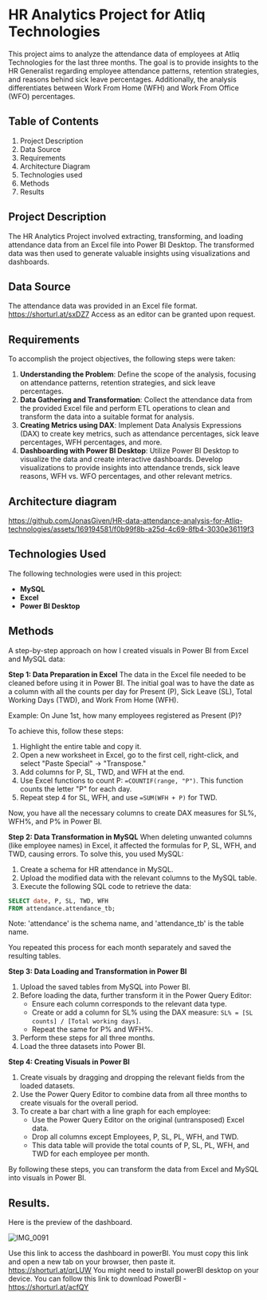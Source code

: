# HR Analytics Project for Atliq Technologies

This project aims to analyze the attendance data of employees at Atliq Technologies for the last three months. The goal is to provide insights to the HR Generalist regarding employee attendance patterns, retention strategies, and reasons behind sick leave percentages. Additionally, the analysis differentiates between Work From Home (WFH) and Work From Office (WFO) percentages.

## Table of Contents

1. Project Description
2. Data Source
3. Requirements
4. Architecture Diagram
5. Technologies used
6. Methods
7. Results

## Project Description

The HR Analytics Project involved extracting, transforming, and loading attendance data from an Excel file into Power BI Desktop. The transformed data was then used to generate valuable insights using visualizations and dashboards.

## Data Source

The attendance data was provided in an Excel file format.
https://shorturl.at/sxDZ7
Access as an editor can be granted upon request.

## Requirements

To accomplish the project objectives, the following steps were taken:

1. **Understanding the Problem**: Define the scope of the analysis, focusing on attendance patterns, retention strategies, and sick leave percentages.
2. **Data Gathering and Transformation**: Collect the attendance data from the provided Excel file and perform ETL operations to clean and transform the data into a suitable format for analysis.
3. **Creating Metrics using DAX**: Implement Data Analysis Expressions (DAX) to create key metrics, such as attendance percentages, sick leave percentages, WFH percentages, and more.
4. **Dashboarding with Power BI Desktop**: Utilize Power BI Desktop to visualize the data and create interactive dashboards. Develop visualizations to provide insights into attendance trends, sick leave reasons, WFH vs. WFO percentages, and other relevant metrics.

## Architecture diagram


https://github.com/JonasGiven/HR-data-attendance-analysis-for-Atliq-technologies/assets/169194581/f0b99f8b-a25d-4c69-8fb4-3030e36119f3


## Technologies Used

The following technologies were used in this project:

- **MySQL**
- **Excel**
- **Power BI Desktop**

## Methods

A step-by-step approach on how I created visuals in Power BI from Excel and MySQL data:

**Step 1: Data Preparation in Excel**
The data in the Excel file needed to be cleaned before using it in Power BI. The initial goal was to have the date as a column with all the counts per day for Present (P), Sick Leave (SL), Total Working Days (TWD), and Work From Home (WFH).

Example: On June 1st, how many employees registered as Present (P)?

To achieve this, follow these steps:
1. Highlight the entire table and copy it.
2. Open a new worksheet in Excel, go to the first cell, right-click, and select "Paste Special" -> "Transpose."
3. Add columns for P, SL, TWD, and WFH at the end.
4. Use Excel functions to count P: `=COUNTIF(range, "P")`. This function counts the letter "P" for each day.
5. Repeat step 4 for SL, WFH, and use `=SUM(WFH + P)` for TWD.

Now, you have all the necessary columns to create DAX measures for SL%, WFH%, and P% in Power BI.

**Step 2: Data Transformation in MySQL**
When deleting unwanted columns (like employee names) in Excel, it affected the formulas for P, SL, WFH, and TWD, causing errors. To solve this, you used MySQL:

1. Create a schema for HR attendance in MySQL.
2. Upload the modified data with the relevant columns to the MySQL table.
3. Execute the following SQL code to retrieve the data:

```sql
SELECT date, P, SL, TWD, WFH
FROM attendance.attendance_tb;
```

Note: 'attendance' is the schema name, and 'attendance_tb' is the table name.

You repeated this process for each month separately and saved the resulting tables.

**Step 3: Data Loading and Transformation in Power BI**
1. Upload the saved tables from MySQL into Power BI.
2. Before loading the data, further transform it in the Power Query Editor:
   - Ensure each column corresponds to the relevant data type.
   - Create or add a column for SL% using the DAX measure: `SL% = [SL counts] / [Total working days]`.
   - Repeat the same for P% and WFH%.
3. Perform these steps for all three months.
4. Load the three datasets into Power BI.

**Step 4: Creating Visuals in Power BI**
1. Create visuals by dragging and dropping the relevant fields from the loaded datasets.
2. Use the Power Query Editor to combine data from all three months to create visuals for the overall period.
3. To create a bar chart with a line graph for each employee:
   - Use the Power Query Editor on the original (untransposed) Excel data.
   - Drop all columns except Employees, P, SL, PL, WFH, and TWD.
   - This data table will provide the total counts of P, SL, PL, WFH, and TWD for each employee per month.

By following these steps, you can transform the data from Excel and MySQL into visuals in Power BI.

## Results.

Here is the preview of the dashboard.


![IMG_0091](https://github.com/JonasGiven/HR-data-attendance-analysis-for-Atliq-technologies/assets/169194581/9e3faa56-1a34-498d-a556-03a763a995ef)


Use this link to access the dashboard in powerBI. You must copy this link and open a new tab on your browser, then paste it. https://shorturl.at/qrLUW
You might need to install powerBI desktop on your device. You can follow this link to download PowerBI - https://shorturl.at/acfQY

